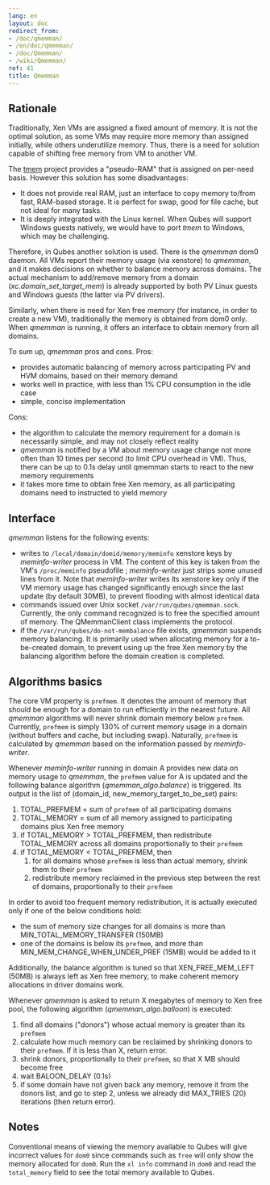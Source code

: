 ```yaml
---
lang: en
layout: doc
redirect_from:
- /doc/qmemman/
- /en/doc/qmemman/
- /doc/Qmemman/
- /wiki/Qmemman/
ref: 41
title: Qmemman
---
```



Rationale
---------

Traditionally, Xen VMs are assigned a fixed amount of memory. It is not the optimal solution, as some VMs may require more memory than assigned initially, while others underutilize memory. Thus, there is a need for solution capable of shifting free memory from VM to another VM.

The [tmem](https://oss.oracle.com/projects/tmem/) project provides a "pseudo-RAM" that is assigned on per-need basis. However this solution has some disadvantages:

- It does not provide real RAM, just an interface to copy memory to/from fast, RAM-based storage. It is perfect for swap, good for file cache, but not ideal for many tasks.
- It is deeply integrated with the Linux kernel. When Qubes will support Windows guests natively, we would have to port *tmem* to Windows, which may be challenging.

Therefore, in Qubes another solution is used. There is the *qmemman* dom0 daemon. All VMs report their memory usage (via xenstore) to *qmemman*, and it makes decisions on whether to balance memory across domains. The actual mechanism to add/remove memory from a domain (*xc.domain\_set\_target\_mem*) is already supported by both PV Linux guests and Windows guests (the latter via PV drivers).

Similarly, when there is need for Xen free memory (for instance, in order to create a new VM), traditionally the memory is obtained from dom0 only. When *qmemman* is running, it offers an interface to obtain memory from all domains.

To sum up, *qmemman* pros and cons. Pros:

- provides automatic balancing of memory across participating PV and HVM domains, based on their memory demand
- works well in practice, with less than 1% CPU consumption in the idle case
- simple, concise implementation

Cons:

- the algorithm to calculate the memory requirement for a domain is necessarily simple, and may not closely reflect reality
- *qmemman* is notified by a VM about memory usage change not more often than 10 times per second (to limit CPU overhead in VM). Thus, there can be up to 0.1s delay until qmemman starts to react to the new memory requirements
- it takes more time to obtain free Xen memory, as all participating domains need to instructed to yield memory

Interface
---------

*qmemman* listens for the following events:

- writes to `/local/domain/domid/memory/meminfo` xenstore keys by *meminfo-writer* process in VM. The content of this key is taken from the VM's `/proc/meminfo` pseudofile ; *meminfo-writer* just strips some unused lines from it. Note that *meminfo-writer* writes its xenstore key only if the VM memory usage has changed significantly enough since the last update (by default 30MB), to prevent flooding with almost identical data
- commands issued over Unix socket `/var/run/qubes/qmemman.sock`. Currently, the only command recognized is to free the specified amount of memory. The QMemmanClient class implements the protocol.
- if the `/var/run/qubes/do-not-membalance` file exists, *qmemman* suspends memory balancing. It is primarily used when allocating memory for a to-be-created domain, to prevent using up the free Xen memory by the balancing algorithm before the domain creation is completed.

Algorithms basics
-----------------

The core VM property is `prefmem`. It denotes the amount of memory that should be enough for a domain to run efficiently in the nearest future. All *qmemman* algorithms will never shrink domain memory below `prefmem`. Currently, `prefmem` is simply 130% of current memory usage in a domain (without buffers and cache, but including swap). Naturally, `prefmem` is calculated by *qmemman* based on the information passed by *meminfo-writer*.

Whenever *meminfo-writer* running in domain A provides new data on memory usage to *qmemman*, the `prefmem` value for A is updated and the following balance algorithm (*qmemman\_algo.balance*) is triggered. Its output is the list of (domain\_id, new\_memory\_target\_to\_be\_set) pairs:

1. TOTAL\_PREFMEM = sum of `prefmem` of all participating domains
2. TOTAL\_MEMORY = sum of all memory assigned to participating domains plus Xen free memory
3. if TOTAL\_MEMORY \> TOTAL\_PREFMEM, then redistribute TOTAL\_MEMORY across all domains proportionally to their `prefmem`
4. if TOTAL\_MEMORY \< TOTAL\_PREFMEM, then
    1. for all domains whose `prefmem` is less than actual memory, shrink them to their `prefmem`
    2. redistribute memory reclaimed in the previous step between the rest of domains, proportionally to their `prefmem`

In order to avoid too frequent memory redistribution, it is actually executed only if one of the below conditions hold:

- the sum of memory size changes for all domains is more than MIN\_TOTAL\_MEMORY\_TRANSFER (150MB)
- one of the domains is below its `prefmem`, and more than MIN\_MEM\_CHANGE\_WHEN\_UNDER\_PREF (15MB) would be added to it

Additionally, the balance algorithm is tuned so that XEN\_FREE\_MEM\_LEFT (50MB) is always left as Xen free memory, to make coherent memory allocations in driver domains work.

Whenever *qmemman* is asked to return X megabytes of memory to Xen free pool, the following algorithm (*qmemman\_algo.balloon*) is executed:

1. find all domains ("donors") whose actual memory is greater than its `prefmem`
2. calculate how much memory can be reclaimed by shrinking donors to their `prefmem`. If it is less than X, return error.
3. shrink donors, proportionally to their `prefmem`, so that X MB should become free
4. wait BALOON\_DELAY (0.1s)
5. if some domain have not given back any memory, remove it from the donors list, and go to step 2, unless we already did MAX\_TRIES (20) iterations (then return error).

Notes
-----

Conventional means of viewing the memory available to Qubes will give incorrect values for `dom0` since commands such as `free` will only show the memory allocated for `dom0`. Run the `xl info` command in `dom0` and read the `total_memory` field to see the total memory available to Qubes.
